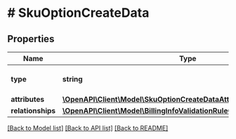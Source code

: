 # # SkuOptionCreateData

## Properties

Name | Type | Description | Notes
------------ | ------------- | ------------- | -------------
**type** | **string** | The resource&#39;s type |
**attributes** | [**\OpenAPI\Client\Model\SkuOptionCreateDataAttributes**](SkuOptionCreateDataAttributes.md) |  |
**relationships** | [**\OpenAPI\Client\Model\BillingInfoValidationRuleCreateDataRelationships**](BillingInfoValidationRuleCreateDataRelationships.md) |  | [optional]

[[Back to Model list]](../../README.md#models) [[Back to API list]](../../README.md#endpoints) [[Back to README]](../../README.md)
